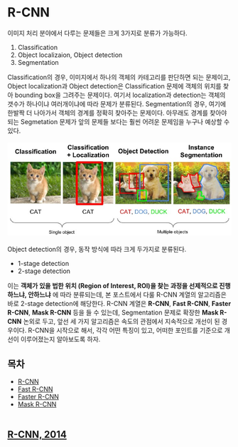 # R-CNN
이미지 처리 분야에서 다루는 문제들은 크게 3가지로 분류가 가능하다.
1. Classification
2. Object localizaion, Object detection
3. Segmentation

Classification의 경우, 이미지에서 하나의 객체의 카테고리를 판단하면 되는 문제이고, Object localization과 Object detection은 Classification 문제에 객체의 위치를 찾아 bounding box을 그려주는 문제이다. 여기서 localization과 detection는 객체의 갯수가 하나이냐 여러개이냐에 따라 문제가 분류된다. Segmentation의 경우, 여기에 한발짝 더 나아가서 객체의 경계를 정확히 찾아주는 문제이다. 아무래도 경계를 찾아야 되는 Segmetation 문제가 앞의 문제들 보다는 훨씬 어려운 문제임을 누구나 예상할 수 있다.
</br></br>
![Fig. 1. Comparision between Classification, Object localizaion, Object detectionb and Segmentation](./images/RCNN/comparision.jpeg)
</br></br>
Object detection의 경우, 동작 방식에 따라 크게 두가지로 분류된다.
- 1-stage detection
- 2-stage detection  

이는 __객체가 있을 법한 위치 (Region of Interest, ROI)을 찾는 과정을 선제적으로 진행하느냐, 안하느냐__ 에 따라 분류되는데, 본 포스트에서 다룰 R-CNN 계열의 알고리즘은 바로 2-stage detection에 해당한다. R-CNN 계열은 __R-CNN__, __Fast R-CNN__, __Faster R-CNN__, __Mask R-CNN__ 등을 들 수 있는데, Segmentation 문제로 확장한 __Mask R-CNN__ 논외로 두고, 앞선 세 가지 알고리즘은 속도의 관점에서 지속적으로 개선이 된 경우이다. R-CNN을 시작으로 해서, 각각 어떤 특징이 있고, 어떠한 포인트를 기준으로 개선이 이루어졌는지 알아보도록 하자.

## 목차
- [R-CNN](#r-cnn,-2014)
- [Fast R-CNN](#fast-r-cnn,-2014)
- [Faster R-CNN](#faster-r-cnn,-2014)
- [Mask R-CNN](#mask-r-cnn,-2014)
</br></br>


## [R-CNN, 2014](https://arxiv.org/pdf/1311.2524.pdf) 